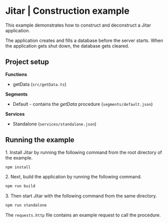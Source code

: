 
# Jitar | Construction example

This example demonstrates how to construct and deconstruct a Jitar application.

The application creates and fills a database before the server starts.
When the application gets shut down, the database gets cleared.

## Project setup

**Functions**

* getData (`src/getData.ts`)

**Segments**

* Default - contains the *getData* procedure (`segments/default.json`)

**Services**

* Standalone (`services/standalone.json`)

## Running the example

1\. Install Jitar by running the following command from the root directory of the example.

```bash
npm install
```

2\. Next, build the application by running the following command.

```bash
npm run build
```

3\. Then start Jitar with the following command from the same directory.

```bash
npm run standalone
```

The ``requests.http`` file contains an example request to call the procedure.
